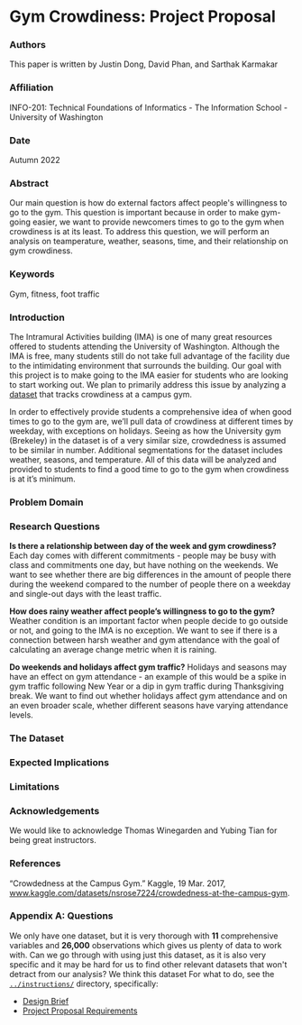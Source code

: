 # Gym Crowdiness: Project Proposal

### Authors
This paper is written by Justin Dong, David Phan, and Sarthak Karmakar

### Affiliation
INFO-201: Technical Foundations of Informatics - The Information School - University of Washington

### Date
Autumn 2022

### Abstract
Our main question is how do external factors affect people's willingness to go to the gym. This question is important because in order to make gym-going easier, we want to provide newcomers times to go to the gym when crowdiness is at its least. To address this question, we will perform an analysis on teamperature, weather, seasons, time, and their relationship on gym crowdiness. 

### Keywords
Gym, fitness, foot traffic 

### Introduction
The Intramural Activities building (IMA)  is one of many great resources offered to students attending the University of Washington. Although the IMA is free, many students still do not take full advantage of the facility due to the intimidating environment that surrounds the building. Our goal with this project is to make going to the IMA easier for students who are looking to start working out. We plan to primarily address this issue by analyzing a [dataset](https://www.kaggle.com/datasets/nsrose7224/crowdedness-at-the-campus-gym?datasetId=527) that tracks crowdiness at a campus gym. 

In order to effectively provide students a comprehensive idea of when good times to go to the gym are, we’ll pull data of crowdiness at different times by weekday, with exceptions on holidays. Seeing as how the University gym (Brekeley) in the dataset is of a very similar size, crowdedness is assumed to be similar in number. Additional segmentations for the dataset includes weather, seasons, and temperature. All of this data will be analyzed and provided to students to find a good time to go to the gym when crowdiness is at it’s minimum. 

### Problem Domain

### Research Questions
**Is there a relationship between day of the week and gym crowdiness?**
Each day comes with different commitments - people may be busy with class and commitments one day, but have nothing on the weekends. We want to see whether there are big differences in the amount of people there during the weekend compared to the number of people there on a weekday and single-out days with the least traffic.

**How does rainy weather affect people’s willingness to go to the gym?**
Weather condition is an important factor when people decide to go outside or not, and going to the IMA is no exception. We want to see if there is a connection between harsh weather and gym attendance with the goal of calculating an average change metric when it is raining. 

**Do weekends and holidays affect gym traffic?**
Holidays and seasons may have an effect on gym attendance - an example of this would be a spike in gym traffic following New Year or a dip in gym traffic during Thanksgiving break. We want to find out whether holidays affect gym attendance and on an even broader scale, whether different seasons have varying attendance levels. 

### The Dataset

### Expected Implications

### Limitations 

### Acknowledgements
We would like to acknowledge Thomas Winegarden and Yubing Tian for being great instructors. 

### References
“Crowdedness at the Campus Gym.” Kaggle, 19 Mar. 2017, www.kaggle.com/datasets/nsrose7224/crowdedness-at-the-campus-gym.

### Appendix A: Questions
We only have one dataset, but it is very thorough with **11** comprehensive variables and **26,000** observations which gives us plenty of data to work with. Can we go through with using just this dataset, as it is also very specific and it may be hard for us to find other relevant datasets that won't detract from our analysis? We think this dataset 
For what to do, see the [`../instructions/`](../instructions/) directory, specifically: 

* [Design Brief](../instructions/project-design-brief.pdf)
* [Project Proposal Requirements](../instructions/p01-proposal-requirements.md)

